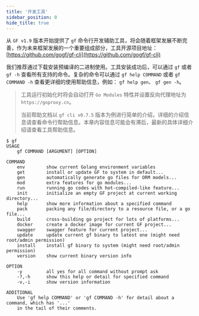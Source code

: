 ```yaml
---
title: '开发工具'
sidebar_position: 0
hide_title: true
---
```


从 `GF v1.9` 版本开始提供了 `gf` 命令行开发辅助工具，将会随着框架发展不断完善，作为未来框架发展的一个重要组成部分，工具开源项目地址： [https://github.com/gogf/gf-cli](https://github.com/gogf/gf-cli)

我们推荐通过下载安装预编译的二进制使用。工具安装成功后，可以通过 `gf` 或者 `gf -h` 查看所有支持的命令。复杂的命令可以通过 `gf help COMMAND` 或者 `gf COMMAND -h` 查看更详细的使用帮助信息，例如： `gf help gen`、 `gf gen -h`。

> 工具运行初始化时将会自动打开 `Go Modules` 特性并设置反向代理地址为 `https://goproxy.cn`。
>
> 当前帮助文档以 `gf cli v0.7.5` 版本为例进行简单的介绍，详细的介绍信息请查看命令行帮助信息。本章内容信息可能会有滞后，最新的具体详细介绍请查看工具帮助信息。

``` undefined
$ gf
USAGE
    gf COMMAND [ARGUMENT] [OPTION]

COMMAND
    env        show current Golang environment variables
    get        install or update GF to system in default...
    gen        automatically generate go files for ORM models...
    mod        extra features for go modules...
    run        running go codes with hot-compiled-like feature...
    init       initialize an empty GF project at current working directory...
    help       show more information about a specified command
    pack       packing any file/directory to a resource file, or a go file...
    build      cross-building go project for lots of platforms...
    docker     create a docker image for current GF project...
    swagger    swagger feature for current project...
    update     update current gf binary to latest one (might need root/admin permission)
    install    install gf binary to system (might need root/admin permission)
    version    show current binary version info

OPTION
    -y         all yes for all command without prompt ask
    -?,-h      show this help or detail for specified command
    -v,-i      show version information

ADDITIONAL
    Use 'gf help COMMAND' or 'gf COMMAND -h' for detail about a command, which has '...'
    in the tail of their comments.
```